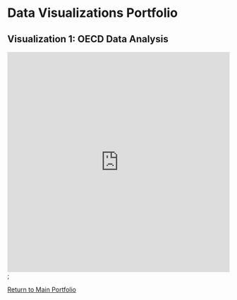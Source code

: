 # Data Visualizations Portfolio

## Visualization 1: OECD Data Analysis
<iframe 
  src="https://data-viewer.oecd.org?chartId=b4130eeb-a6a7-440b-91fc-8e02e55a6bb0" 
  style="border: none; width: 100%; height: 500px;" 
  allowfullscreen="true">
</iframe>;

[Return to Main Portfolio](/README.md)
